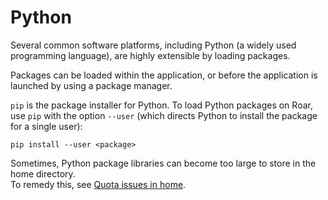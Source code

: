 # Python

Several common software platforms, 
including Python (a widely used programming language), 
are highly extensible by loading packages.

Packages can be loaded within the application,
or before the application is launched by using a package manager.

`pip` is the package installer for Python.
To load Python packages on Roar, use `pip` with the option `--user`
(which directs Python to install the package for a single user):

```
pip install --user <package>
```

Sometimes, Python package libraries can become too large to store in the home directory.   
To remedy this, see [Quota issues in home](../file-system/file-storage.md/#quota-issues-in-home).


